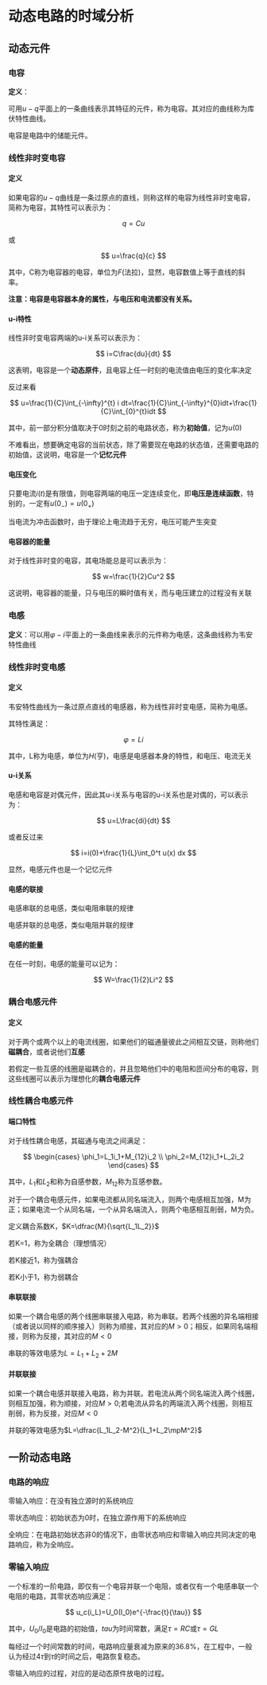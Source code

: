 # 动态电路的时域分析

## 动态元件

### 电容

**定义**：

可用$u-q$平面上的一条曲线表示其特征的元件，称为电容。其对应的曲线称为库伏特性曲线。

电容是电路中的储能元件。

### 线性非时变电容

#### 定义

如果电容的$u-q$曲线是一条过原点的直线，则称这样的电容为线性非时变电容，简称为电容，其特性可以表示为：

$$
q=Cu
$$

或

$$
u=\frac{q}{c}
$$

其中，C称为电容器的电容，单位为$F$(法拉)，显然，电容数值上等于直线的斜率。

**注意：电容是电容器本身的属性，与电压和电流都没有关系。**

#### u-i特性

线性非时变电容两端的u-i关系可以表示为：

$$
i=C\frac{du}{dt}
$$

这表明，电容是一个**动态原件**，且电容上任一时刻的电流值由电压的变化率决定

反过来看

$$
u=\frac{1}{C}\int_{-\infty}^{t} i dt=\frac{1}{C}\int_{-\infty}^{0}idt+\frac{1}{C}\int_{0}^{t}idt
$$

其中，前一部分积分值取决于0时刻之前的电路状态，称为**初始值**，记为$u(0)$

不难看出，想要确定电容的当前状态，除了需要现在电路的状态值，还需要电路的初始值，这说明，电容是一个**记忆元件**

#### 电压变化

只要电流$i(t)$是有限值，则电容两端的电压一定连续变化，即**电压是连续函数**，特别的，一定有$u(0_-)=u(0_+)$

当电流为冲击函数时，由于理论上电流趋于无穷，电压可能产生突变

#### 电容器的能量

对于线性非时变的电容，其电场能总是可以表示为：

$$
w=\frac{1}{2}Cu^2
$$

这说明，电容器的能量，只与电压的瞬时值有关，而与电压建立的过程没有关联

### 电感

**定义**：可以用$\varphi-i$平面上的一条曲线来表示的元件称为电感，这条曲线称为韦安特性曲线

### 线性非时变电感

#### 定义

韦安特性曲线为一条过原点直线的电感器，称为线性非时变电感，简称为电感。

其特性满足：

$$
\varphi=L i
$$

其中，L称为电感，单位为$H$(亨)，电感是电感器本身的特性，和电压、电流无关

#### u-i关系

电感和电容是对偶元件，因此其u-i关系与电容的u-i关系也是对偶的，可以表示为：

$$
u=L\frac{di}{dt}
$$

或者反过来

$$
i=i(0)+\frac{1}{L}\int_0^t u(x) dx
$$

显然，电感元件也是一个记忆元件

#### 电感的联接

电感串联的总电感，类似电阻串联的规律

电感并联的总电感，类似电阻并联的规律

#### 电感的能量

在任一时刻，电感的能量可以记为：

$$
W=\frac{1}{2}Li^2
$$

### 耦合电感元件

#### 定义

对于两个或两个以上的电流线圈，如果他们的磁通量彼此之间相互交链，则称他们**磁耦合**，或者说他们**互感**

若假定一些互感的线圈是磁耦合的，并且忽略他们中的电阻和匝间分布的电容，则这些线圈可以表示为理想化的**耦合电感元件**

### 线性耦合电感元件

#### 端口特性

对于线性耦合电感，其磁通与电流之间满足：

$$
\begin{cases}
\phi_1=L_1i_1+M_{12}i_2 \\
\phi_2=M_{12}i_1+L_2i_2
\end{cases}
$$

其中，$L_1$和$L_2$和称为自感参数，$M_{12}$称为互感参数。

对于一个耦合电感元件，如果电流都从同名端流入，则两个电感相互加强，M为正；如果电流一个从同名端，一个从异名端流入，则两个电感相互削弱，M为负。

定义耦合系数K，$K=\dfrac{M}{\sqrt{L_1L_2}}$

若K=1，称为全耦合（理想情况）

若K接近1，称为强耦合

若K小于1，称为弱耦合

#### 串联联接

如果一个耦合电感的两个线圈串联接入电路，称为串联。若两个线圈的异名端相接（或者说以同样的顺序接入）则称为顺接，其对应的$M>0$；相反，如果同名端相接，则称为反接，其对应的$M<0$

串联的等效电感为$L=L_1+L_2+2M$

#### 并联联接

如果一个耦合电感并联接入电路，称为并联。若电流从两个同名端流入两个线圈，则相互加强，称为顺接，对应$M>0$;若电流从异名的两端流入两个线圈，则相互削弱，称为反接，对应$M<0$

并联的等效电感为$L=\dfrac{L_1L_2-M^2}{L_1+L_2\mpM^2}$

## 一阶动态电路

### 电路的响应

零输入响应：在没有独立源时的系统响应

零状态响应：初始状态为0时，在独立源作用下的系统响应

全响应：在电路初始状态非0的情况下，由零状态响应和零输入响应共同决定的电路响应，称为全响应。

### 零输入响应

一个标准的一阶电路，即仅有一个电容并联一个电阻，或者仅有一个电感串联一个电阻的电路，其零状态响应满足：

$$
u_c(i_L)=U_0(I_0)e^{-\frac{t}{\tau}}
$$

其中，$U_0/I_0$是电路的初始值，$tau$为时间常数，满足$\tau=RC$或$\tau=GL$

每经过一个时间常数的时间，电路响应量衰减为原来的36.8%，在工程中，一般认为经过$4\tau$到$\tau$的时间之后，电路恢复稳态。

零输入响应的过程，对应的是动态原件放电的过程。
